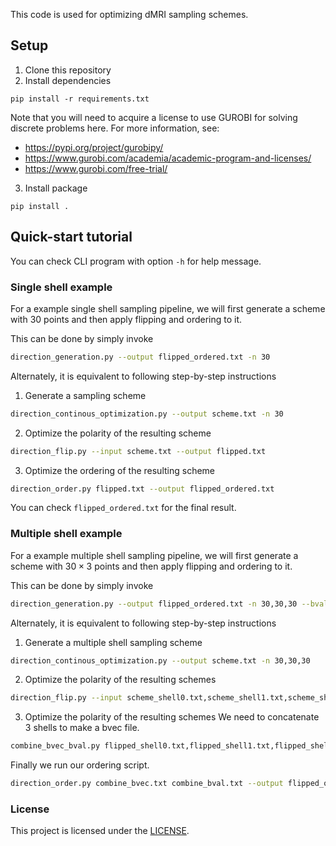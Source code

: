 This code is used for optimizing dMRI sampling schemes.

## Setup

1. Clone this repository 
2. Install dependencies
```
pip install -r requirements.txt
```
Note that you will need to acquire a license to use GUROBI for solving discrete problems here. For more information, see:
+ https://pypi.org/project/gurobipy/
+ https://www.gurobi.com/academia/academic-program-and-licenses/
+ https://www.gurobi.com/free-trial/
3. Install package
```
pip install .
```

## Quick-start tutorial 

You can check CLI program with option `-h` for help message.

### Single shell example

For a example single shell sampling pipeline, we will first generate a scheme with 30 points and then apply flipping and ordering to it.

This can be done by simply invoke
```bash
direction_generation.py --output flipped_ordered.txt -n 30
```

Alternately, it is equivalent to following step-by-step instructions
1. Generate a sampling scheme
```bash
direction_continous_optimization.py --output scheme.txt -n 30
```

2. Optimize the polarity of the resulting scheme
```bash
direction_flip.py --input scheme.txt --output flipped.txt
```

3. Optimize the ordering of the resulting scheme
```bash
direction_order.py flipped.txt --output flipped_ordered.txt
```

You can check `flipped_ordered.txt` for the final result. 

### Multiple shell example

For a example multiple shell sampling pipeline, we will first generate a scheme with $30\times 3$ points and then apply flipping and ordering to it.

This can be done by simply invoke
```bash
direction_generation.py --output flipped_ordered.txt -n 30,30,30 --bval 1000,2000,3000
```

Alternately, it is equivalent to following step-by-step instructions

1. Generate a multiple shell sampling scheme
```bash
direction_continous_optimization.py --output scheme.txt -n 30,30,30
```

2. Optimize the polarity of the resulting schemes
```bash
direction_flip.py --input scheme_shell0.txt,scheme_shell1.txt,scheme_shell2.txt --output flipped.txt 
```

3. Optimize the polarity of the resulting schemes
We need to concatenate 3 shells to make a bvec file.
```bash
combine_bvec_bval.py flipped_shell0.txt,flipped_shell1.txt,flipped_shell2.txt 1000,2000,3000 --output combine.txt
```

Finally we run our ordering script.
```bash
direction_order.py combine_bvec.txt combine_bval.txt --output flipped_ordered.txt
```

### License
This project is licensed under the [LICENSE](LICENSE).